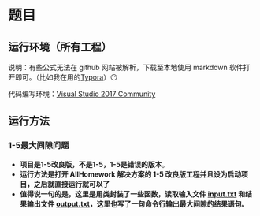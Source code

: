 # 题目

## 运行环境（所有工程）

说明：有些公式无法在 github 网站被解析，下载至本地使用 markdown 软件打开即可。（比如我在用的<u>Typora</u>）😶

代码编写环境：<u>Visual Studio 2017 Community</u>

## 运行方法

### 1-5最大间隙问题

- **项目是1-5改良版，不是1-5，1-5是错误的版本**。
- **运行方法是打开 AllHomework 解决方案的 1-5 改良版工程并且设为启动项目，之后就直接运行就可以了**
- **值得说一句的是，这里是用类封装了一些函数，读取输入文件 <u>input.txt</u> 和结果输出文件 <u>output.txt</u>，这里也写了一句命令行输出最大间隙的结果语句。**